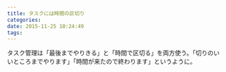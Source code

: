 ```yaml
---
title: タスクには時間の区切り
categories:
date: 2015-11-25 10:24:49
tags:
---
```


タスク管理は「最後までやりきる」と「時間で区切る」を両方使う。「切りのいいところまでやります」「時間が来たので終わります」というように。